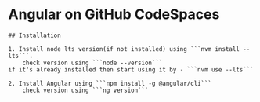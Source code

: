 # Angular on GitHub CodeSpaces

    ## Installation

    1. Install node lts version(if not installed) using ```nvm install --lts```.
        check version using ```node --version```
    if it's already installed then start using it by - ```nvm use --lts```

    2. Install Angular using ```npm install -g @angular/cli```
        check version using ```ng version```